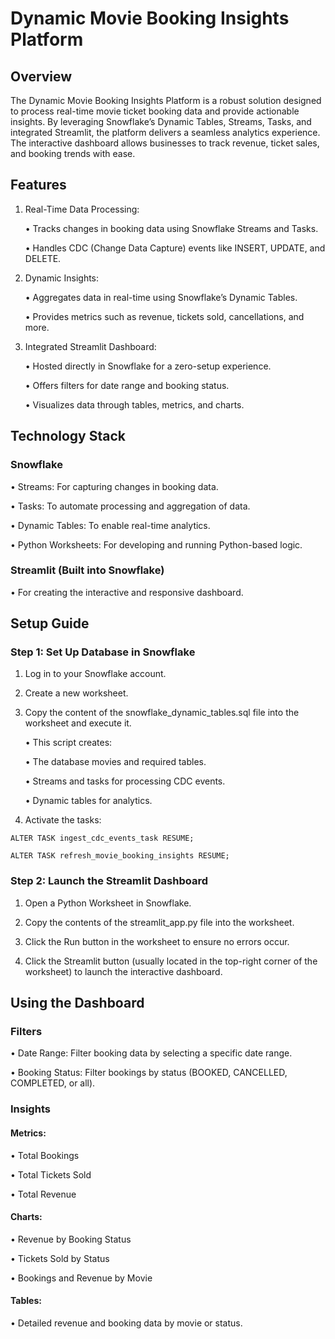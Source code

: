 # Dynamic Movie Booking Insights Platform

## Overview

The Dynamic Movie Booking Insights Platform is a robust solution designed to process real-time movie ticket booking data and provide actionable insights. By leveraging Snowflake’s Dynamic Tables, Streams, Tasks, and integrated Streamlit, the platform delivers a seamless analytics experience. The interactive dashboard allows businesses to track revenue, ticket sales, and booking trends with ease.

## Features

1)	Real-Time Data Processing:

    •	Tracks changes in booking data using Snowflake Streams and Tasks.

    •	Handles CDC (Change Data Capture) events like INSERT, UPDATE, and DELETE.

2)	Dynamic Insights:

    •	Aggregates data in real-time using Snowflake’s Dynamic Tables.

    •	Provides metrics such as revenue, tickets sold, cancellations, and more.

3) Integrated Streamlit Dashboard:

    •	Hosted directly in Snowflake for a zero-setup experience.
 
    •	Offers filters for date range and booking status.

    •	Visualizes data through tables, metrics, and charts.

## Technology Stack

### Snowflake

• Streams: For capturing changes in booking data.


• Tasks: To automate processing and aggregation of data.


• Dynamic Tables: To enable real-time analytics.


• Python Worksheets: For developing and running Python-based logic.


### Streamlit (Built into Snowflake)

	
• For creating the interactive and responsive dashboard.

## Setup Guide

### Step 1: Set Up Database in Snowflake

1.	Log in to your Snowflake account.

2.	Create a new worksheet.

3.	Copy the content of the snowflake_dynamic_tables.sql file into the worksheet and execute it.
	
     •	This script creates:
	
     •	The database movies and required tables.
	
     •	Streams and tasks for processing CDC events.
	
     •	Dynamic tables for analytics.

4.	Activate the tasks:

``` ALTER TASK ingest_cdc_events_task RESUME; ```


``` ALTER TASK refresh_movie_booking_insights RESUME; ```

### Step 2: Launch the Streamlit Dashboard
	
 1.	Open a Python Worksheet in Snowflake.
	
 2.	Copy the contents of the streamlit_app.py file into the worksheet.
	
 3.	Click the Run button in the worksheet to ensure no errors occur.
	
 4.	Click the Streamlit button (usually located in the top-right corner of the worksheet) to launch the interactive dashboard.

## Using the Dashboard

### Filters
	
 • Date Range: Filter booking data by selecting a specific date range.
	
 • Booking Status: Filter bookings by status (BOOKED, CANCELLED, COMPLETED, or all).

### Insights

#### Metrics:

   • Total Bookings
 
   • Total Tickets Sold
 
   • Total Revenue
 
#### Charts:
  
   • Revenue by Booking Status
 
   • Tickets Sold by Status
 
   • Bookings and Revenue by Movie
 
#### Tables:

   • Detailed revenue and booking data by movie or status.
